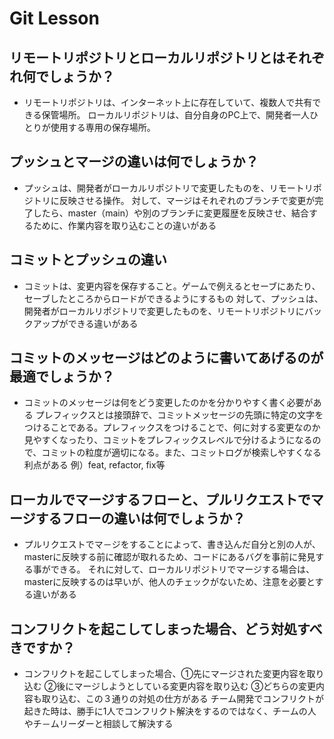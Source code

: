 # Git Lesson

## リモートリポジトリとローカルリポジトリとはそれぞれ何でしょうか？

- リモートリポジトリは、インターネット上に存在していて、複数人で共有できる保管場所。
ローカルリポジトリは、自分自身のPC上で、開発者一人ひとりが使用する専用の保存場所。


## プッシュとマージの違いは何でしょうか？

- プッシュは、開発者がローカルリポジトリで変更したものを、リモートリポジトリに反映させる操作。
対して、マージはそれぞれのブランチで変更が完了したら、master（main）や別のブランチに変更履歴を反映させ、結合するために、作業内容を取り込むことの違いがある


## コミットとプッシュの違い

- コミットは、変更内容を保存すること。ゲームで例えるとセーブにあたり、セーブしたところからロードができるようにするもの
対して、プッシュは、開発者がローカルリポジトリで変更したものを、リモートリポジトリにバックアップができる違いがある


## コミットのメッセージはどのように書いてあげるのが最適でしょうか？

- コミットのメッセージは何をどう変更したのかを分かりやすく書く必要がある
プレフィックスとは接頭辞で、コミットメッセージの先頭に特定の文字をつけることである。プレフィックスをつけることで、何に対する変更なのか見やすくなったり、コミットをプレフィックスレベルで分けるようになるので、コミットの粒度が適切になる。また、コミットログが検索しやすくなる利点がある
例）feat, refactor, fix等

## ローカルでマージするフローと、プルリクエストでマージするフローの違いは何でしょうか？

- プルリクエストでマ－ジをすることによって、書き込んだ自分と別の人が、masterに反映する前に確認が取れるため、コードにあるバグを事前に発見する事ができる。
それに対して、ローカルリポジトリでマージする場合は、masterに反映するのは早いが、他人のチェックがないため、注意を必要とする違いがある


## コンフリクトを起こしてしまった場合、どう対処すべきですか？

- コンフリクトを起こしてしまった場合、①先にマージされた変更内容を取り込む ②後にマージしようとしている変更内容を取り込む ③どちらの変更内容も取り込む、この３通りの対処の仕方がある
チーム開発でコンフリクトが起きた時は、勝手に1人でコンフリクト解決をするのではなく、チームの人やチ－ムリーダーと相談して解決する
